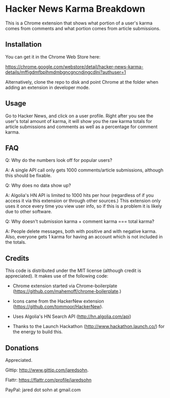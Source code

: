 # Hacker News Karma Breakdown

This is a Chrome extension that shows what portion of a user's karma comes from comments and what portion comes from article submissions.

## Installation

You can get it in the Chrome Web Store here:

https://chrome.google.com/webstore/detail/hacker-news-karma-details/mffigdmfbplhmdmbgncgncndjngcdlni?authuser=1

Alternatively, clone the repo to disk and point Chrome at the folder when adding an extension in developer mode.


## Usage

Go to Hacker News, and click on a user profile.  Right after you see the user's total amount of karma, it will show you the raw karma totals for article submissions and comments as well as a percentage for comment karma.


## FAQ

Q: Why do the numbers look off for popular users?

A: A single API call only gets 1000 comments/article submissions, although this should be fixable.

Q: Why does no data show up?

A: Algolia's HN API is limited to 1000 hits per hour (regardless of if you access it via this extension or through other sources.)  This extension only uses it once every time you view user info, so if this is a problem it is likely due to other software.

Q: Why doesn't submission karma + comment karma === total karma?

A: People delete messages, both with positive and with negative karma.  Also, everyone gets 1 karma for having an account which is not included in the totals.



## Credits

This code is distributed under the MIT license (although credit is appreciated).  It makes use of the following code:

* Chrome extension started via Chrome-boilerplate (https://github.com/mahemoff/chrome-boilerplate.)

* Icons came from the HackerNew extension (https://github.com/tommoor/HackerNew).

* Uses Algolia's HN Search API (http://hn.algolia.com/api)

* Thanks to the Launch Hackathon (http://www.hackathon.launch.co/) for the energy to build this.


## Donations

Appreciated.  

Gittip: http://www.gittip.com/jaredsohn.

Flattr: https://flattr.com/profile/jaredsohn

PayPal: jared dot sohn at gmail.com
